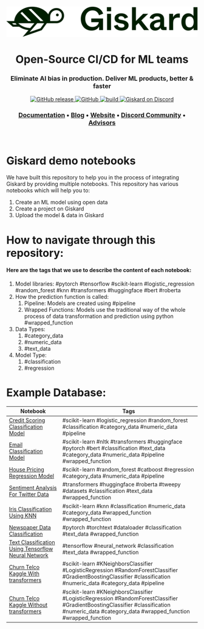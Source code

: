 <p align="center">
  <img alt="giskardlogo" src="https://raw.githubusercontent.com/Giskard-AI/giskard/main/readme/Logo_full_darkgreen.png">
</p>
<h1 align="center" weight='300' >Open-Source CI/CD for ML teams</h1>
<h3 align="center" weight='300' >Eliminate AI bias in production. Deliver ML products, better & faster</h3>
<p align="center">
   <a href="https://github.com/Giskard-AI/giskard/releases">
      <img alt="GitHub release" src="https://img.shields.io/github/v/release/Giskard-AI/giskard">
  </a>
 <a href="https://github.com/Giskard-AI/giskard/blob/main/LICENSE">
     <img alt="GitHub" src="https://img.shields.io/badge/License-Apache_2.0-blue.svg">
 </a>
  <a href="https://github.com/Giskard-AI/giskard/actions/workflows/build.yml">
    <img alt="build" src="https://github.com/Giskard-AI/giskard/actions/workflows/build.yml/badge.svg?branch=main"/>
 </a>
  <a href="https://gisk.ar/discord">
    <img alt="Giskard on Discord" src="https://img.shields.io/discord/939190303397666868?label=Discord"/>
  </a>
</p>
<h3 align="center">
   <a href="https://docs.giskard.ai/"><b>Documentation</b></a> &bull;
   <a href="https://www.giskard.ai/knowledge-categories/blog/?utm_source=github&utm_medium=github&utm_campaign=github_readme&utm_id=readmeblog"><b>Blog</b></a> &bull;  
  <a href="https://www.giskard.ai/?utm_source=github&utm_medium=github&utm_campaign=github_readme&utm_id=readmeblog"><b>Website</b></a> &bull;
  <a href="https://gisk.ar/discord"><b>Discord Community</b></a> &bull;
  <a href="https://www.giskard.ai/about?utm_source=github&utm_medium=github&utm_campaign=github_readme&utm_id=readmeblog#advisors"><b>Advisors</b></a>
 </h3>
<br />

# Giskard demo notebooks
We have built this repository to help you in the process of integrating Giskard by providing multiple notebooks. This repository has various notebooks which will help you to:
1. Create an ML model using open data
2. Create a project on Giskard 
3. Upload the model & data in Giskard


# How to navigate through this repository:
#### Here are the tags that we use to describe the content of each notebook:
1. Model libraries:
   #pytorch #tensorflow #scikit-learn #logistic_regression #random_forest #knn #transformers #huggingface #bert #roberta
2. How the prediction function is called:
   1. Pipeline: Models are created using #pipeline
   2. Wrapped Functions: Models use the traditional way of the whole process of data transformation and prediction using 
   python #wrapped_function
3. Data Types:
   1. #category_data
   2. #numeric_data
   3. #text_data
4. Model Type:
   1. #classification
   2. #regression


# Example Database: 
| Notebook                                                                                                                                                                | Tags                                                                                                                                               |
|-------------------------------------------------------------------------------------------------------------------------------------------------------------------------|----------------------------------------------------------------------------------------------------------------------------------------------------|
| [Credit Scoring Classification Model](https://github.com/Giskard-AI/demo-notebooks/blob/main/Credit%20scoring%20classification%20model.ipynb)                           | #scikit-learn #logistic_regression #random_forest #classification #category_data  #numeric_data #pipeline                                          |
| [Email Classification Model](https://github.com/Giskard-AI/demo-notebooks/blob/main/Email%20Classification%20Model.ipynb)                                               | #scikit-learn #nltk #transformers #huggingface #pytorch #bert #classification #text_data #category_data  #numeric_data #pipeline #wrapped_function |
| [House Pricing Regression Model](https://github.com/Giskard-AI/demo-notebooks/blob/main/House%20pricing%20regression%20model.ipynb)                                     | #scikit-learn #random_forest #catboost  #regression #category_data  #numeric_data #pipeline                                                        |
| [Sentiment Analysis For Twitter Data](https://github.com/Giskard-AI/demo-notebooks/blob/main/Sentiment_Analysis_for_Twitter_Data_using_Roberta.ipynb)                   | #transformers #huggingface #roberta #tweepy #datasets #classification #text_data #wrapped_function                                                 |
| [Iris Classification Using KNN](https://github.com/Giskard-AI/demo-notebooks/blob/main/Iris_demo.ipynb)                                                                 | #scikit-learn #knn #classification #numeric_data #category_data #wrapped_function #wrapped_function                                                |
| [Newspaper Data Classification](https://github.com/Giskard-AI/demo-notebooks/blob/main/Newspaper_classification.ipynb)                                                  | #pytorch #torchtext #dataloader #classification #text_data #wrapped_function                                                                       |
| [Text Classification Using Tensorflow Neural Network](https://github.com/Giskard-AI/demo-notebooks/blob/main/Text_classification_Using_Tensorflow_Neural_Network.ipynb) | #tensorflow #neural_network #classification #text_data #wrapped_function                                                                           |
| [Churn Telco Kaggle With transformers](https://github.com/Giskard-AI/examples/blob/main/Churn_Telco_Kaggle_with_transformers.ipynb)                                     | #scikit-learn #KNeighborsClassifier #LogisticRegression #RandomForestClassifier #GradientBoostingClassifier #classification #numeric_data #category_data #pipeline |
| [Churn Telco Kaggle Without transformers](https://github.com/Giskard-AI/examples/blob/main/Churn_Telco_Kaggle_without_transformers.ipynb)                               | #scikit-learn #KNeighborsClassifier #LogisticRegression #RandomForestClassifier #GradientBoostingClassifier #classification #numeric_data #category_data #wrapped_function #wrapped_function |
 
